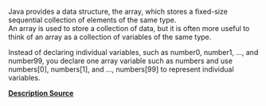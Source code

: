 Java provides a data structure, the array, which stores a fixed-size sequential collection of elements of the same type. <br>
An array is used to store a collection of data, but it is often more useful to think of an array as a collection of variables of the same type. <br>

Instead of declaring individual variables, such as number0, number1, ..., and number99, you declare one array variable such as numbers and use numbers[0], numbers[1], and ..., numbers[99] to represent individual variables. <br>


<b> <a href="https://www.tutorialspoint.com">Description Source</a> </b>   

